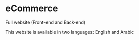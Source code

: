 # eCommerce
Full website (Front-end and Back-end)

This website is available in two languages:
English and Arabic
